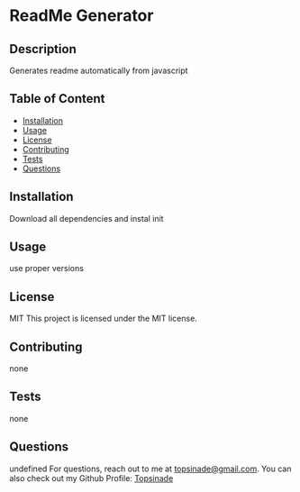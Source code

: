 
  # ReadMe Generator


  ## Description
  Generates readme automatically from javascript

  ## Table of Content
  - [Installation](#installation)
  - [Usage](#usage)
  - [License](#license)
  - [Contributing](#contributing)
  - [Tests](#tests)
  - [Questions](#questions)


  ## Installation
  Download all dependencies and instal init

  ## Usage
  use proper versions

  ## License
  MIT
  This project is licensed under the MIT license.

  ## Contributing
  none

  ## Tests
  none

  ## Questions
  undefined
  For questions, reach out to me at topsinade@gmail.com. You can also check out my Github Profile: [Topsinade](http:github.com/Topsinade)

